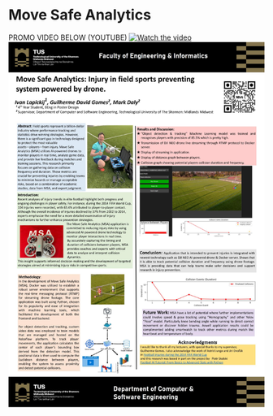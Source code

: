 # Move Safe Analytics
PROMO VIDEO BELOW (YOUTUBE)
[![Watch the video](https://img.youtube.com/vi/GkJGlxdCVFE/hqdefault.jpg)](https://youtu.be/GkJGlxdCVFE)
![image](https://raw.githubusercontent.com/IvanLapickij/MoveSafe_Analytics/refs/heads/main/images/Poster.jpg.jpg)
